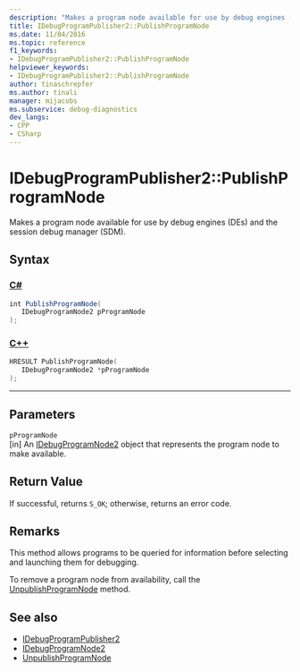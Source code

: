 ```yaml
---
description: "Makes a program node available for use by debug engines (DEs) and the session debug manager (SDM)."
title: IDebugProgramPublisher2::PublishProgramNode
ms.date: 11/04/2016
ms.topic: reference
f1_keywords:
- IDebugProgramPublisher2::PublishProgramNode
helpviewer_keywords:
- IDebugProgramPublisher2::PublishProgramNode
author: tinaschrepfer
ms.author: tinali
manager: mijacobs
ms.subservice: debug-diagnostics
dev_langs:
- CPP
- CSharp
---
```

# IDebugProgramPublisher2::PublishProgramNode

Makes a program node available for use by debug engines (DEs) and the session debug manager (SDM).

## Syntax

### [C#](#tab/csharp)
```csharp
int PublishProgramNode(
   IDebugProgramNode2 pProgramNode
);
```
### [C++](#tab/cpp)
```cpp
HRESULT PublishProgramNode(
   IDebugProgramNode2 *pProgramNode
);
```
---

## Parameters
`pProgramNode`\
[in] An [IDebugProgramNode2](../../../extensibility/debugger/reference/idebugprogramnode2.md) object that represents the program node to make available.

## Return Value
 If successful, returns `S_OK`; otherwise, returns an error code.

## Remarks
 This method allows programs to be queried for information before selecting and launching them for debugging.

 To remove a program node from availability, call the [UnpublishProgramNode](../../../extensibility/debugger/reference/idebugprogrampublisher2-unpublishprogramnode.md) method.

## See also
- [IDebugProgramPublisher2](../../../extensibility/debugger/reference/idebugprogrampublisher2.md)
- [IDebugProgramNode2](../../../extensibility/debugger/reference/idebugprogramnode2.md)
- [UnpublishProgramNode](../../../extensibility/debugger/reference/idebugprogrampublisher2-unpublishprogramnode.md)
